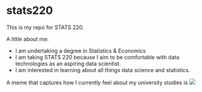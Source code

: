 # stats220
This is my repo for STATS 220. 

A little about me:

- I am undertaking a degree in Statistics & Economics
- I am taking STATS 220 because I aim to be comfortable with data technologies as an aspiring data scientist.
- I am interested in learning about all things data science and statistics.

A meme that captures how I currently feel about my university studies is ![](https://c.tenor.com/8druEACXtX8AAAAd/tenor.gif)
